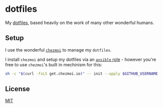 # dotfiles

My [dotfiles](http://dotfiles.github.io/), based heavily on the work of many other wonderful humans.

## Setup

I use the wonderful [`chezmoi`](https://www.chezmoi.io/) to manage my `dotfiles`.

I install `chezmoi` and setup my dotfiles via an [`ansible` role](https://github.com/BeingTomGreen/ansible-role-chezmoi) - however you're free to use `chezmoi`'s built in mechinism for this:

```bash
sh -c "$(curl -fsLS get.chezmoi.io)" -- init --apply $GITHUB_USERNAME
```

## License

[MIT](LICENSE)
